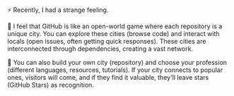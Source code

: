 ⚡ Recently, I had a strange feeling.

🔭 I feel that GitHub is like an open-world game where each repository is a unique city. You can explore these cities (browse code) and interact with locals (open issues, often getting quick responses). These cities are interconnected through dependencies, creating a vast network.

🌱 You can also build your own city (repository) and choose your profession (different languages, resources, tutorials). If your city connects to popular ones, visitors will come, and if they find it valuable, they'll leave stars (GitHub Stars) as recognition.

<!--
**liusida/liusida** is a ✨ _special_ ✨ repository because its `README.md` (this file) appears on your GitHub profile.

Here are some ideas to get you started:

- 🔭 I’m currently working on ...
- 🌱 I’m currently learning ...
- 👯 I’m looking to collaborate on ...
- 🤔 I’m looking for help with ...
- 💬 Ask me about ...
- 📫 How to reach me: ...
- 😄 Pronouns: ...
- ⚡ Fun fact: ...
-->
